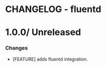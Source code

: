 # CHANGELOG - fluentd

1.0.0/ Unreleased
==================

### Changes

* [FEATURE] adds fluentd integration.
